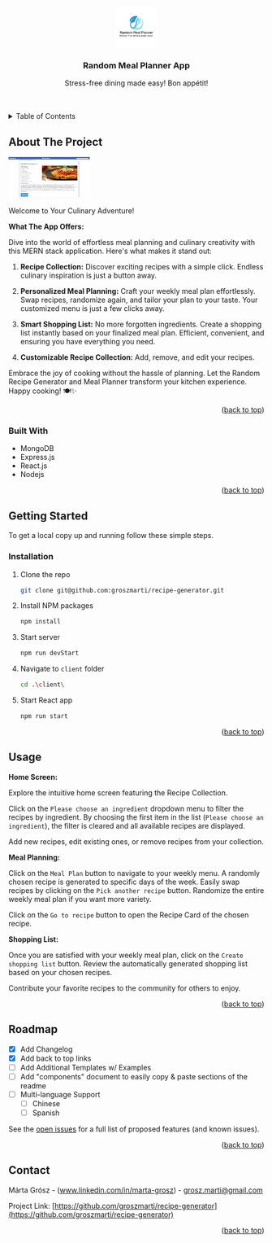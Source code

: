<!-- PROJECT LOGO -->
<br />
<div align="center">
    <img src="/src/images/meal_planner_logo.png" alt="logo" width="80" height="80">

  <h3 align="center">Random Meal Planner App</h3>

  <p align="center">
    Stress-free dining made easy! Bon appétit!
    <br/>
    <br/>
    <br/>
</div>



<!-- TABLE OF CONTENTS -->
<details>
  <summary>Table of Contents</summary>
  <ol>
    <li>
        <a href="#about-the-project">About The Project</a>
        <ul>
            <li><a href="#built-with">Built With</a></li>
        </ul>
    </li>
    <li><a href="#usage">Usage</a></li>
    <li><a href="#contact">Contact</a></li>
</ol>

</details>



<!-- ABOUT THE PROJECT -->
## About The Project

<img src="/src/images/meal_planner_app_screenshot.png" width="160" height="80"> 

Welcome to Your Culinary Adventure!

<b>What The App Offers:</b>

Dive into the world of effortless meal planning and culinary creativity with this MERN stack application. Here's what makes it stand out:

1. <b>Recipe Collection:</b>
Discover exciting recipes with a simple click. Endless culinary inspiration is just a button away. 

2. <b>Personalized Meal Planning:</b>
Craft your weekly meal plan effortlessly. Swap recipes, randomize again, and tailor your plan to your taste. Your customized menu is just a few clicks away.

3. <b>Smart Shopping List:</b>
No more forgotten ingredients. Create a shopping list instantly based on your finalized meal plan. Efficient, convenient, and ensuring you have everything you need.

4. <b>Customizable Recipe Collection:</b>
Add, remove, and edit your recipes. 

Embrace the joy of cooking without the hassle of planning. Let the Random Recipe Generator and Meal Planner transform your kitchen experience. Happy cooking! 🍽️✨

<p align="right">(<a href="#readme-top">back to top</a>)</p>



### Built With

* MongoDB
* Express.js
* React.js
* Nodejs



<p align="right">(<a href="#readme-top">back to top</a>)</p>



<!-- GETTING STARTED -->
## Getting Started

To get a local copy up and running follow these simple steps.

### Installation

1. Clone the repo
   ```sh
   git clone git@github.com:groszmarti/recipe-generator.git
   ```
2. Install NPM packages
   ```sh
   npm install
   ```
3. Start server
   ```sh
   npm run devStart
   ```
4. Navigate to `client` folder
   ```sh
   cd .\client\
   ```
5. Start React app
   ```sh
   npm run start
   ```


<p align="right">(<a href="#readme-top">back to top</a>)</p>



<!-- USAGE EXAMPLES -->
## Usage

<b>Home Screen:</b>

Explore the intuitive home screen featuring the Recipe Collection.

Click on the `Please choose an ingredient` dropdown menu to filter the recipes by ingredient. By choosing the first item in the list (`Please choose an ingredient`), the filter is cleared and all available recipes are displayed.

Add new recipes, edit existing ones, or remove recipes from your collection.


<b>Meal Planning:</b>

Click on the `Meal Plan` button to navigate to your weekly menu.
A randomly chosen recipe is generated to specific days of the week.
Easily swap recipes by clicking on the `Pick another recipe` button. Randomize the entire weekly meal plan if you want more variety.

Click on the `Go to recipe` button to open the Recipe Card of the chosen recipe.

<b>Shopping List:</b>

Once you are satisfied with your weekly meal plan, click on the `Create shopping list` button.
Review the automatically generated shopping list based on your chosen recipes.


Contribute your favorite recipes to the community for others to enjoy.

<p align="right">(<a href="#readme-top">back to top</a>)</p>



<!-- ROADMAP -->
## Roadmap

- [x] Add Changelog
- [x] Add back to top links
- [ ] Add Additional Templates w/ Examples
- [ ] Add "components" document to easily copy & paste sections of the readme
- [ ] Multi-language Support
    - [ ] Chinese
    - [ ] Spanish

See the [open issues](https://github.com/othneildrew/Best-README-Template/issues) for a full list of proposed features (and known issues).

<p align="right">(<a href="#readme-top">back to top</a>)</p>





<!-- CONTACT -->
## Contact

Márta Grósz - (www.linkedin.com/in/marta-grosz) - grosz.marti@gmail.com

Project Link: [https://github.com/groszmarti/recipe-generator](https://github.com/groszmarti/recipe-generator)

<p align="right">(<a href="#readme-top">back to top</a>)</p>


